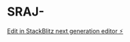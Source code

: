 # SRAJ-

[Edit in StackBlitz next generation editor ⚡️](https://stackblitz.com/~/github.com/martin4276/SRAJ-)